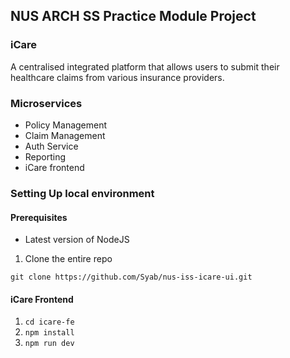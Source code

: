 ## NUS ARCH SS Practice Module Project

### iCare
A centralised integrated platform that allows users to submit their healthcare claims from various insurance providers.

### Microservices
- Policy Management
- Claim Management
- Auth Service
- Reporting 
- iCare frontend

### Setting Up local environment

#### Prerequisites
- Latest version of NodeJS

1. Clone the entire repo

``
git clone https://github.com/Syab/nus-iss-icare-ui.git
``

#### iCare Frontend
1. ``cd icare-fe``
2. ``npm install``
3. ``npm run dev``